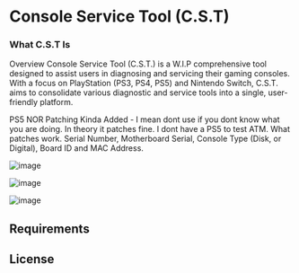 # Console Service Tool (C.S.T) #


### What C.S.T Is ###
Overview
Console Service Tool (C.S.T.) is a W.I.P comprehensive tool designed to assist users in diagnosing and servicing their gaming consoles. With a focus on PlayStation (PS3, PS4, PS5) and Nintendo Switch, C.S.T. aims to consolidate various diagnostic and service tools into a single, user-friendly platform.


PS5 NOR Patching Kinda Added - I mean dont use if you dont know what you are doing. In theory it patches fine. I dont have a PS5 to test ATM. 
What patches work. Serial Number, Motherboard Serial, Console Type (Disk, or Digital), Board ID and MAC Address. 


![image](https://github.com/amoamare/ConsoleServiceTool/assets/15149902/29c901a4-5217-4c65-81cf-ea83caf73bd3)

![image](https://github.com/amoamare/ConsoleServiceTool/assets/15149902/d5b20998-c0ea-4e0d-8a4d-b8f7309961e3)

![image](https://github.com/amoamare/ConsoleServiceTool/assets/15149902/31aefa1f-9def-4d09-af97-67c888e1f906)


## Requirements ##

## License ##
